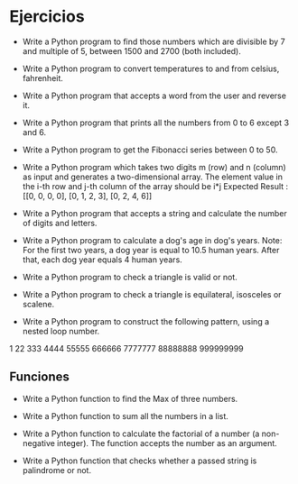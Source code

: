 # Ejercicios

* Write a Python program to find those numbers which are divisible by 7 and multiple of 5, between 1500 and 2700 (both included).

* Write a Python program to convert temperatures to and from celsius, fahrenheit.

* Write a Python program that accepts a word from the user and reverse it.

* Write a Python program that prints all the numbers from 0 to 6 except 3 and 6.

* Write a Python program to get the Fibonacci series between 0 to 50.

* Write a Python program which takes two digits m (row) and n (column) as input and generates a two-dimensional array. The element value in the i-th row and j-th column of the array should be i*j Expected Result : [[0, 0, 0, 0], [0, 1, 2, 3], [0, 2, 4, 6]]

* Write a Python program that accepts a string and calculate the number of digits and letters.

*  Write a Python program to calculate a dog's age in dog's years. Note: For the first two years, a dog year is equal to 10.5 human years. After that, each dog year equals 4 human years.

* Write a Python program to check a triangle is valid or not.

*  Write a Python program to check a triangle is equilateral, isosceles or scalene. 

*  Write a Python program to construct the following pattern, using a nested loop number. 

1
22
333
4444
55555
666666
7777777
88888888
999999999

## Funciones

* Write a Python function to find the Max of three numbers. 

* Write a Python function to sum all the numbers in a list.

* Write a Python function to calculate the factorial of a number (a non-negative integer). The function accepts the number as an argument. 

* Write a Python function that checks whether a passed string is palindrome or not.
